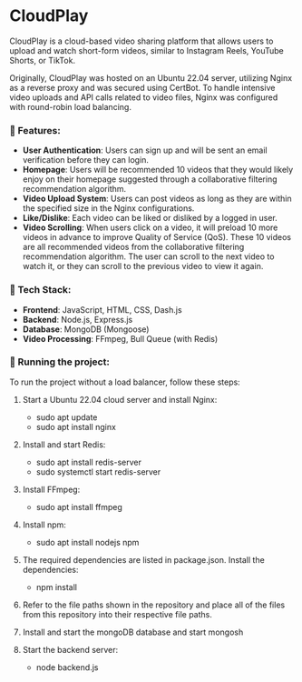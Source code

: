 # CloudPlay
CloudPlay is a cloud-based video sharing platform that allows users to upload and watch short-form videos, similar to Instagram Reels, YouTube Shorts, or TikTok.

Originally, CloudPlay was hosted on an Ubuntu 22.04 server, utilizing Nginx as a reverse proxy and was secured using CertBot. To handle intensive video uploads and API calls related to video files, Nginx was configured with round-robin load balancing. 

### 📂 Features:
- **User Authentication**: Users can sign up and will be sent an email verification before they can login.
- **Homepage**: Users will be recommended 10 videos that they would likely enjoy on their homepage suggested through a collaborative filtering recommendation algorithm.
- **Video Upload System**: Users can post videos as long as they are within the specified size in the Nginx configurations.
- **Like/Dislike**: Each video can be liked or disliked by a logged in user.
- **Video Scrolling**: When users click on a video, it will preload 10 more videos in advance to improve Quality of Service (QoS). These 10 videos are all recommended videos from the collaborative filtering recommendation algorithm. The user can scroll to the next video to watch it, or they can scroll to the previous video to view it again.

### 🔧 Tech Stack:
- **Frontend**: JavaScript, HTML, CSS, Dash.js
- **Backend**: Node.js, Express.js
- **Database**: MongoDB (Mongoose)
- **Video Processing**: FFmpeg, Bull Queue (with Redis)

### 🚀 Running the project:
To run the project without a load balancer, follow these steps:

1. Start a Ubuntu 22.04 cloud server and install Nginx:
   - sudo apt update
   - sudo apt install nginx

2. Install and start Redis:
   - sudo apt install redis-server
   - sudo systemctl start redis-server

3. Install FFmpeg:
   - sudo apt install ffmpeg

4. Install npm:
   - sudo apt install nodejs npm

5. The required dependencies are listed in package.json. Install the dependencies:
   - npm install

6. Refer to the file paths shown in the repository and place all of the files from this repository into their respective file paths.

7. Install and start the mongoDB database and start mongosh

8. Start the backend server:
   - node backend.js
